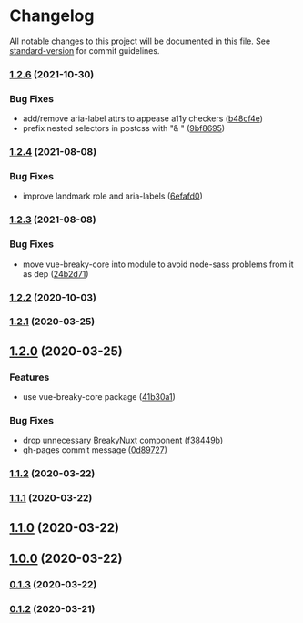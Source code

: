 # Changelog

All notable changes to this project will be documented in this file. See [standard-version](https://github.com/conventional-changelog/standard-version) for commit guidelines.

### [1.2.6](https://github.com/kswedberg/nuxt-breaky/compare/v1.2.4...v1.2.6) (2021-10-30)


### Bug Fixes

* add/remove aria-label attrs to appease a11y checkers ([b48cf4e](https://github.com/kswedberg/nuxt-breaky/commit/b48cf4ea26131c7a5039d2bb5be7269f3584709e))
* prefix nested selectors in postcss with "& " ([9bf8695](https://github.com/kswedberg/nuxt-breaky/commit/9bf86956c32d9dff87a75d1d9b9998e44f0bce62))

### [1.2.4](https://github.com/kswedberg/nuxt-breaky/compare/v1.2.3...v1.2.4) (2021-08-08)


### Bug Fixes

* improve landmark role and aria-labels ([6efafd0](https://github.com/kswedberg/nuxt-breaky/commit/6efafd077b2bbc348eef81dfee60cd0869e32282))

### [1.2.3](https://github.com/kswedberg/nuxt-breaky/compare/v1.2.2...v1.2.3) (2021-08-08)


### Bug Fixes

* move vue-breaky-core into module to avoid node-sass problems from it as dep ([24b2d71](https://github.com/kswedberg/nuxt-breaky/commit/24b2d71a28ded4a293df2618806ad07e1c789b38))

### [1.2.2](https://github.com/teamnovu/nuxt-breaky/compare/v1.2.1...v1.2.2) (2020-10-03)

### [1.2.1](https://github.com/teamnovu/nuxt-breaky/compare/v1.2.0...v1.2.1) (2020-03-25)

## [1.2.0](https://github.com/teamnovu/nuxt-breaky/compare/v1.1.2...v1.2.0) (2020-03-25)


### Features

* use vue-breaky-core package ([41b30a1](https://github.com/teamnovu/nuxt-breaky/commit/41b30a1d554b59b8858572ad044ac6c66820d4a8))


### Bug Fixes

* drop unnecessary BreakyNuxt component ([f38449b](https://github.com/teamnovu/nuxt-breaky/commit/f38449ba87e1ca87b858d11b93b1580b87199863))
* gh-pages commit message ([0d89727](https://github.com/teamnovu/nuxt-breaky/commit/0d89727546d22577cc9ab45358556e4858e43ca4))

### [1.1.2](https://github.com/teamnovu/nuxt-breaky/compare/v1.1.1...v1.1.2) (2020-03-22)

### [1.1.1](https://github.com/teamnovu/nuxt-breaky/compare/v1.1.0...v1.1.1) (2020-03-22)

## [1.1.0](https://github.com/teamnovu/nuxt-breaky/compare/v1.0.0...v1.1.0) (2020-03-22)

## [1.0.0](https://github.com/teamnovu/nuxt-breaky/compare/v0.1.3...v1.0.0) (2020-03-22)

### [0.1.3](https://github.com/teamnovu/nuxt-breaky/compare/v0.1.2...v0.1.3) (2020-03-22)

### [0.1.2](https://github.com/teamnovu/nuxt-breaky/compare/v0.1.1...v0.1.2) (2020-03-21)
